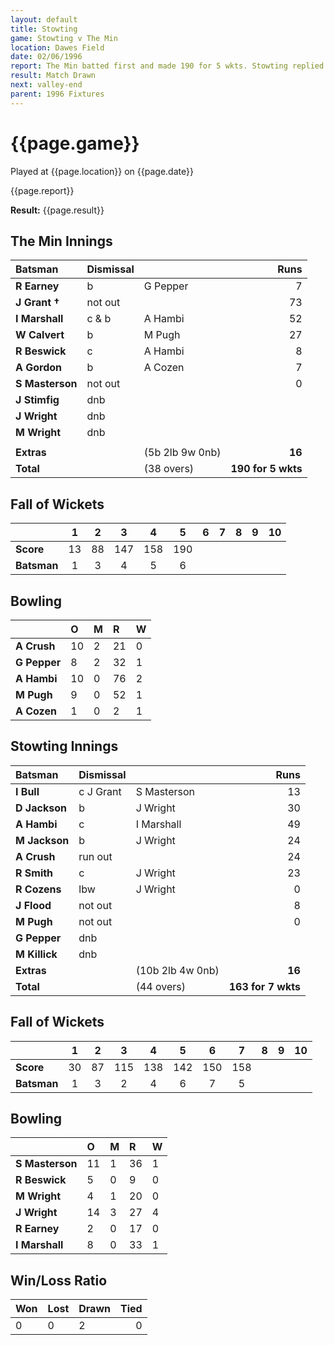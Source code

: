 ```yaml
---
layout: default
title: Stowting
game: Stowting v The Min
location: Dawes Field
date: 02/06/1996
report: The Min batted first and made 190 for 5 wkts. Stowting replied with 163 for 7 wkts, when time ran out
result: Match Drawn
next: valley-end
parent: 1996 Fixtures
---
```


# {{page.game}}

Played at {{page.location}} on {{page.date}}

{{page.report}}

**Result:** {{page.result}}

## The Min Innings

| Batsman | Dismissal |  | Runs |
|:---|:---|---|---:|
| **R Earney** | b | G Pepper | 7 |
| **J Grant &#8224;** | not out |  | 73 |
| **I Marshall** | c & b | A Hambi | 52 |
| **W Calvert** | b | M Pugh | 27 |
| **R Beswick** | c | A Hambi | 8 |
| **A Gordon** | b | A Cozen | 7 |
| **S Masterson** | not out |  | 0 |
| **J Stimfig** | dnb |  |  |
| **J Wright** | dnb |  |  |
| **M Wright** | dnb |  |  |
|  |  |  |  |
| **Extras** | | (5b 2lb 9w 0nb) | **16** |
| **Total** | | (38 overs) | ****190 for 5 wkts**** |

## Fall of Wickets

| | 1 | 2 | 3 | 4 | 5 | 6 | 7 | 8 | 9 | 10 |
|---|:---:|:---:|:---:|:---:|:---:|:---:|:---:|:---:|:---:|:---:|
| **Score** | 13 | 88 | 147 | 158 | 190 |  |  |  |  |  |
| **Batsman** | 1 | 3 | 4 | 5 | 6 |  |  |  |  |  |

## Bowling

| | O | M | R | W |
|---|:---|:---|:---|:---|
| **A Crush** | 10 | 2 | 21 | 0 |
| **G Pepper** | 8 | 2 | 32 | 1 |
| **A Hambi** | 10 | 0 | 76 | 2 |
| **M Pugh** | 9 | 0 | 52 | 1 |
| **A Cozen** | 1 | 0 | 2 | 1 |

## Stowting Innings

| Batsman | Dismissal |  | Runs |
|:---|:---|---|---:|
| **I Bull** | c J Grant | S Masterson | 13 |
| **D Jackson** | b | J Wright | 30 |
| **A Hambi** | c | I Marshall | 49 |
| **M Jackson** | b | J Wright | 24 |
| **A Crush** | run out |  | 24 |
| **R Smith** | c | J Wright | 23 |
| **R Cozens** | lbw | J Wright | 0 |
| **J Flood** | not out |  | 8 |
| **M Pugh** | not out |  | 0 |
| **G Pepper** | dnb |  |  |
| **M Killick** | dnb |  |  |
| **Extras** | | (10b 2lb 4w 0nb) | **16** |
| **Total** | | (44 overs) | ****163 for 7 wkts**** |

## Fall of Wickets

| | 1 | 2 | 3 | 4 | 5 | 6 | 7 | 8 | 9 | 10 |
|---|:---:|:---:|:---:|:---:|:---:|:---:|:---:|:---:|:---:|:---:|
| **Score** | 30 | 87 | 115 | 138 | 142 | 150 | 158 |  |  |  |
| **Batsman** | 1 | 3 | 2 | 4 | 6 | 7 | 5 |  |  |  |

## Bowling

| | O | M | R | W |
|---|:---|:---|:---|:---|
| **S Masterson** | 11 | 1 | 36 | 1 |
| **R Beswick** | 5 | 0 | 9 | 0 |
| **M Wright** | 4 | 1 | 20 | 0 |
| **J Wright** | 14 | 3 | 27 | 4 |
| **R Earney** | 2 | 0 | 17 | 0 |
| **I Marshall** | 8 | 0 | 33 | 1 |

## Win/Loss Ratio

| Won | Lost | Drawn | Tied |
|:---|:---|:---|---:|
| 0 | 0 | 2 | 0|